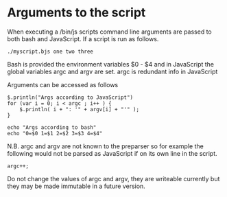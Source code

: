 
# Arguments to the script

When executing a /bin/js scripts command line arguments are passed to both bash and JavaScript. If a script is run as follows.

    ./myscript.bjs one two three

Bash is provided the environment variables $0 - $4 and in JavaScript the global variables argc and argv are set.  argc is redundant info in JavaScript 

Arguments can be accessed as follows

    $.println("Args according to JavaScript")
    for (var i = 0; i < argc ; i++ ) {
        $.println( i + ": '" + argv[i] + "'" );
    }

    echo "Args according to bash"
    echo "0=$0 1=$1 2=$2 3=$3 4=$4"

N.B. argc and argv are not known to the preparser so for example the following would not be parsed as JavaScript if on its own line in the script.

    argc++;

Do not change the values of argc and argv, they are writeable currently but they may be made immutable in a future version.